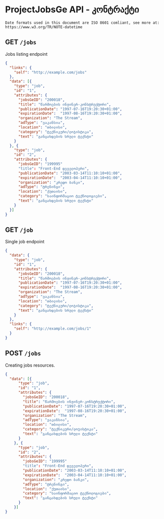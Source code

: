 # ProjectJobsGe API - კონტრაქტი

```Date formats used in this document are ISO 8601 comliant, see more at: https://www.w3.org/TR/NOTE-datetime```

## GET `/jobs`
Jobs listing endpoint

```JSON
{
  "links": {
    "self": "http://example.com/jobs"
  },
  "data": [{
    "type": "job",
    "id": "1",
    "attributes": {
      "jobsGeID": "200018",
      "title": "წარმოების ინჟინერ-კონსტრუქტორი",
      "publicationDate": "1997-07-16T19:20:30+01:00",
      "expirationDate":  "1997-08-16T19:20:30+01:00", 
      "organization": "The Stream",
      "adType": "ვაკანსია",
      "location": "თბილისი",
      "category": "ტექნიკური/ლოჯისტიკა",
      "text": "განცახდების სრული ტექსტი"
    }
  }, {
    "type": "job",
    "id": "2",
    "attributes": {
      "jobsGeID": "199995"
      "title": "Front-End დეველოპერი",
      "publicationDate": "2003-03-14T11:10:10+01:00",
      "expirationDate":  "2003-04-14T11:10:10+01:00",
      "organization": "კრედო ბანკი",
      "adType": "ტრენინგი",
      "location": "ქუთაისი",
      "category": "საინფორმაციო ტექნოლოგიები",
      "text": "განცახდების სრული ტექსტი"
    }
  }]
}
```

## GET `/job`
Single job endpoint

```JSON
{
  "data": {
    "type": "job",
    "id": "1",
    "attributes": {
      "jobsGeID": "200018",
      "title": "წარმოების ინჟინერ-კონსტრუქტორი",
      "publicationDate": "1997-07-16T19:20:30+01:00",
      "expirationDate":  "1997-08-16T19:20:30+01:00", 
      "organization": "The Stream",
      "adType": "ვაკანსია",
      "location": "თბილისი",
      "category": "ტექნიკური/ლოჯისტიკა",
      "text": "განცახდების სრული ტექსტი"
    }
  },
  "links": {
    "self": "http://example.com/jobs/1"
  }
}
```


## POST `/jobs`
Creating jobs resources.

```JSON
{
  "data": [{
      "type": "job",
      "id": "1",
      "attributes": {
        "jobsGeID": "200018",
        "title": "წარმოების ინჟინერ-კონსტრუქტორი",
        "publicationDate": "1997-07-16T19:20:30+01:00",
        "expirationDate":  "1997-08-16T19:20:30+01:00", 
        "organization": "The Stream",
        "adType": "ვაკანსია",
        "location": "თბილისი",
        "category": "ტექნიკური/ლოჯისტიკა",
        "text": "განცახდების სრული ტექსტი"
      }
    }, {
      "type": "job",
      "id": "2",
      "attributes": {
        "jobsGeID": "199995"
        "title": "Front-End დეველოპერი",
        "publicationDate": "2003-03-14T11:10:10+01:00",
        "expirationDate":  "2003-04-14T11:10:10+01:00",
        "organization": "კრედო ბანკი",
        "adType": "ტრენინგი",
        "location": "ქუთაისი",
        "category": "საინფორმაციო ტექნოლოგიები",
        "text": "განცახდების სრული ტექსტი"
      }
    }]
}
```


